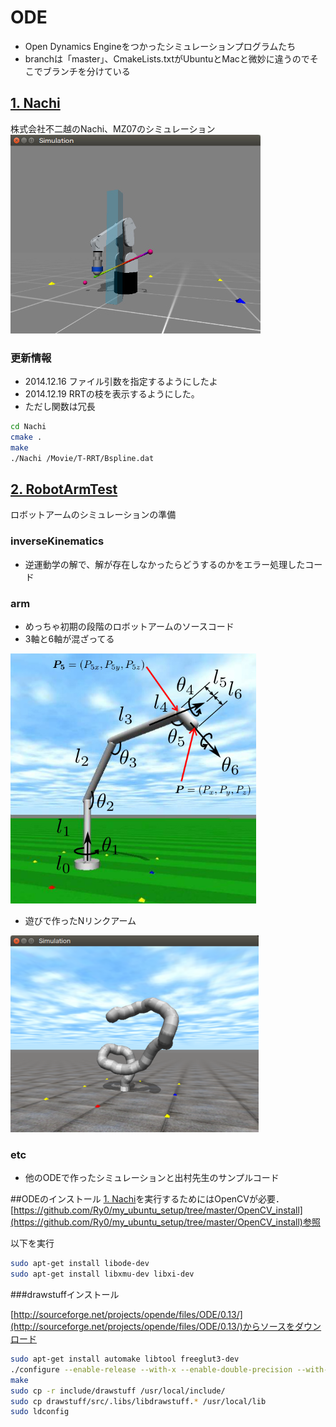 # ODE

* Open Dynamics Engineをつかったシミュレーションプログラムたち
* branchは「master」、CmakeLists.txtがUbuntuとMacと微妙に違うのでそこでブランチを分けている

## [1. Nachi](https://github.com/Ry0/ODE/tree/master/Nachi)
株式会社不二越のNachi、MZ07のシミュレーション  
![Nachi](.img/Nachi_MZ072.jpg)

### 更新情報
* 2014.12.16 ファイル引数を指定するようにしたよ
* 2014.12.19 RRTの枝を表示するようにした。
* ただし関数は冗長  

```bash
cd Nachi
cmake .
make
./Nachi /Movie/T-RRT/Bspline.dat
```

## [2. RobotArmTest](https://github.com/Ry0/ODE/tree/master/RobotArmTest)
ロボットアームのシミュレーションの準備

### inverseKinematics
* 逆運動学の解で、解が存在しなかったらどうするのかをエラー処理したコード

### arm
* めっちゃ初期の段階のロボットアームのソースコード
* 3軸と6軸が混ざってる  

![arm](.img/arm.jpg)

* 遊びで作ったNリンクアーム  

![nlink](.img/nlink.png)

### etc
* 他のODEで作ったシミュレーションと出村先生のサンプルコード  

##ODEのインストール
[1. Nachi](https://github.com/Ry0/ODE/tree/master/Nachi)を実行するためにはOpenCVが必要．  
[https://github.com/Ry0/my_ubuntu_setup/tree/master/OpenCV_install](https://github.com/Ry0/my_ubuntu_setup/tree/master/OpenCV_install)参照

以下を実行

```bash
sudo apt-get install libode-dev
sudo apt-get install libxmu-dev libxi-dev
```

###drawstuffインストール

[http://sourceforge.net/projects/opende/files/ODE/0.13/](http://sourceforge.net/projects/opende/files/ODE/0.13/)からソースをダウンロード

```bash
sudo apt-get install automake libtool freeglut3-dev
./configure --enable-release --with-x --enable-double-precision --with-libccd
make
sudo cp -r include/drawstuff /usr/local/include/
sudo cp drawstuff/src/.libs/libdrawstuff.* /usr/local/lib
sudo ldconfig
```
